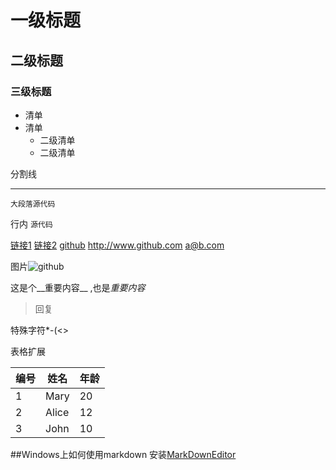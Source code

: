 一级标题
====

二级标题
-----

### 三级标题

- 清单
- 清单
  - 二级清单
  - 二级清单
  

分割线
- - -


    大段落源代码

行内 `源代码`
    
[链接1](http://www.github.com "GitHub")
[链接2][GitHub]
[github][]
<http://www.github.com> <a@b.com>

图片![github](https://github.com/favicon.ico)

这是个__重要内容__ ,也是*重要内容*

> 回复

特殊字符\*\-\(\<\>

[GitHub]: http://www.github.com "GitHub"

表格扩展

| 编号  | 姓名  | 年龄|
| ----	|-----	| ----|
| 1     | Mary 	| 20 	|
| 2     | Alice | 12 	|
| 3 	  | John  | 10	|

##Windows上如何使用markdown
安装[MarkDownEditor](<https://github.com/jijinggang/MarkdownEditor>)
